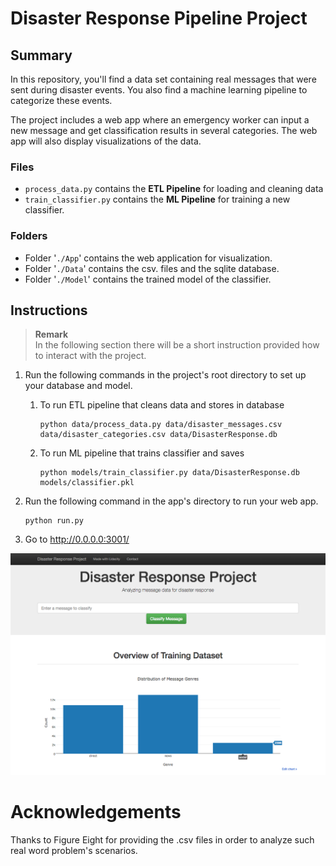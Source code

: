 # Disaster Response Pipeline Project
## Summary
In this repository, you'll find a data set containing real messages that were sent during disaster events. You also find a machine learning pipeline to categorize these events.

The project includes a web app where an emergency worker can input a new message and get classification results in several categories. The web app will also display visualizations of the data.

### Files

- `process_data.py` contains the __ETL Pipeline__ for loading and cleaning data
- `train_classifier.py` contains the __ML Pipeline__ for training a new classifier.

### Folders

- Folder '`./App`' contains the web application for visualization.
- Folder '`./Data`' contains the csv. files and the sqlite database.
- Folder '`./Model`' contains the trained model of the classifier.

## Instructions

> __Remark__  
In the following section there will be a short instruction provided how to interact with the project.

1. Run the following commands in the project's root directory to set up your database and model.

    1. To run ETL pipeline that cleans data and stores in database             
        ```            
        python data/process_data.py data/disaster_messages.csv data/disaster_categories.csv data/DisasterResponse.db
        ```
    1. To run ML pipeline that trains classifier and saves
        ``` 
        python models/train_classifier.py data/DisasterResponse.db models/classifier.pkl
        ```

2. Run the following command in the app's directory to run your web app.
    ```
    python run.py
    ```

3. Go to http://0.0.0.0:3001/

![](./app/app.png)

# Acknowledgements
Thanks to Figure Eight for providing the .csv files in order to analyze such real word problem's scenarios.
